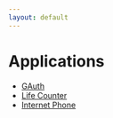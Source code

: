 ```yaml
---
layout: default
---
```


# Applications

* [GAuth](//gauth.apps.gbraad.nl)
* [Life Counter](//lifecounter.apps.gbraad.nl)
* [Internet Phone](//internetphone.apps.gbraad.nl/)

